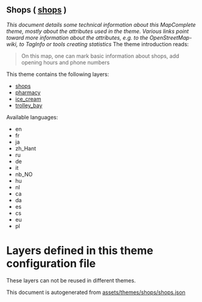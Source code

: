 [//]: # (WARNING: this file is automatically generated. Please find the sources at the bottom and edit those sources)

## Shops ( [shops](https://mapcomplete.org/shops) )
_This document details some technical information about this MapComplete theme, mostly about the attributes used in the theme. Various links point toward more information about the attributes, e.g. to the OpenStreetMap-wiki, to TagInfo or tools creating statistics_
The theme introduction reads:

> On this map, one can mark basic information about shops, add opening hours and phone numbers

This theme contains the following layers:


 - [shops](../Layers/shops.md)
 - [pharmacy](../Layers/pharmacy.md)
 - [ice_cream](../Layers/ice_cream.md)
 - [trolley_bay](../Layers/trolley_bay.md)


Available languages:


 - en
 - fr
 - ja
 - zh_Hant
 - ru
 - de
 - it
 - nb_NO
 - hu
 - nl
 - ca
 - da
 - es
 - cs
 - eu
 - pl


# Layers defined in this theme configuration file
These layers can not be reused in different themes.


This document is autogenerated from [assets/themes/shops/shops.json](https://github.com/pietervdvn/MapComplete/blob/develop/assets/themes/shops/shops.json)
